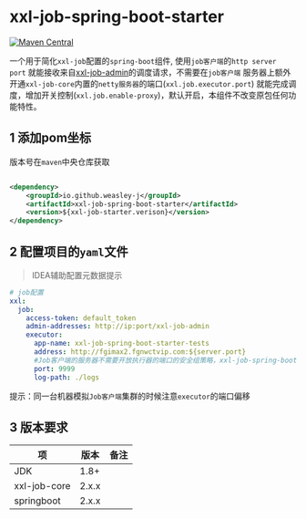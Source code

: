 # xxl-job-spring-boot-starter

[![Maven Central](https://img.shields.io/maven-central/v/io.github.weasley-j/xxl-job-spring-boot-starter)](https://search.maven.org/artifact/io.github.weasley-j/xxl-job-spring-boot-starter)

一个用于简化`xxl-job`配置的`spring-boot`组件, 使用`job客户端`的`http server port`
就能接收来自[xxl-job-admin](https://github.com/xuxueli/xxl-job/)的调度请求，不需要在`job客户端`
服务器上额外开通`xxl-job-core`内置的`netty服务器`的端口(`xxl.job.executor.port`)
就能完成调度，增加开关控制(`xxl.job.enable-proxy`)，默认开启，本组件不改变原包任何功能特性。

## 1 添加pom坐标

版本号在`maven`中央仓库获取

```xml

<dependency>
    <groupId>io.github.weasley-j</groupId>
    <artifactId>xxl-job-spring-boot-starter</artifactId>
    <version>${xxl-job-starter.verison}</version>
</dependency>
```

## 2 配置项目的`yaml`文件

> IDEA辅助配置元数据提示

```yaml
# job配置
xxl:
  job:
    access-token: default_token
    admin-addresses: http://ip:port/xxl-job-admin
    executor:
      app-name: xxl-job-spring-boot-starter-tests
      address: http://fgimax2.fgnwctvip.com:${server.port}
      #Job客户端的服务器不需要开放执行器的端口的安全组策略，xxl-job-spring-boot-starter会转发到Job客户端内嵌的Netty服务器里面并实时响应给xxl-job-admin
      port: 9999
      log-path: ./logs
```

提示：同一台机器模拟`Job客户端`集群的时候注意`executor`的端口偏移

## 3 版本要求

| 项           | 版本  | 备注 |
| ------------ | ----- | ---- |
| JDK          | 1.8+  |      |
| xxl-job-core | 2.x.x |      |
| springboot   | 2.x.x |      |

